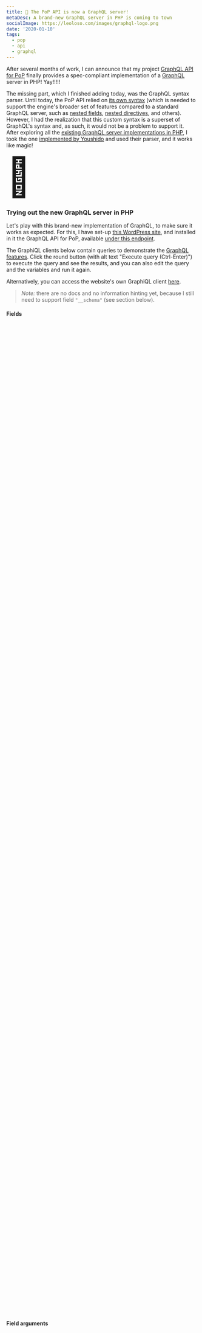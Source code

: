 ```yaml
---
title: 🥳 The PoP API is now a GraphQL server!
metaDesc: A brand-new GraphQL server in PHP is coming to town
socialImage: https://leoloso.com/images/graphql-logo.png
date: '2020-01-10'
tags:
  - pop
  - api
  - graphql
---
```


After several months of work, I can announce that my project [GraphQL API for PoP](https://github.com/getpop/api-graphql/) finally provides a spec-compliant implementation of a [GraphQL](https://graphql.org) server in PHP! Yay!!!!!

The missing part, which I finished adding today, was the GraphQL syntax parser. Until today, the PoP API relied on [its own syntax](https://github.com/getpop/field-query) (which is needed to support the engine's broader set of features compared to a standard GraphQL server, such as [nested fields](https://github.com/getpop/api-graphql#nested-fields), [nested directives](https://github.com/getpop/api-graphql#nested-directives), and others). However, I had the realization that this custom syntax is a superset of GraphQL's syntax and, as such, it would not be a problem to support it. After exploring all the [existing GraphQL server implementations in PHP](https://devhub.io/repos/chentsulin-awesome-graphql#lib-php), I took the one [implemented by Youshido](https://github.com/youshido-php/GraphQL) and used their parser, and it works like magic!

<div style="font-size: 100px">
🥳
</div>

### Trying out the new GraphQL server in PHP

Let's play with this brand-new implementation of GraphQL, to make sure it works as expected. For this, I have set-up [this WordPress site](https://newapi.getpop.org), and installed in it the GraphQL API for PoP, available [under this endpoint](https://newapi.getpop.org/api/graphql/). 

The GraphiQL clients below contain queries to demonstrate the [GraphQL features](https://graphql.org/learn/queries/). Click the round button (with alt text "Execute query (Ctrl-Enter)") to execute the query and see the results, and you can also edit the query and the variables and run it again.

Alternatively, you can access the website's own GraphiQL client [here](https://newapi.getpop.org/graphiql/). 

> *Note:* there are no docs and no information hinting yet, because I still need to support field `"__schema"` (see section below).

<link href="https://unpkg.com/graphiql/graphiql.min.css" rel="stylesheet" />

#### Fields

<div id="graphiql-nested-field" style="height: 65vh; padding-top: 0; margin-top: 1rem;" class="video-player"></div>

#### Field arguments

<div id="graphiql-field-arguments" style="height: 75vh; padding-top: 0; margin-top: 1rem;" class="video-player"></div>

#### Aliases

<div id="graphiql-aliases" style="height: 75vh; padding-top: 0; margin-top: 1rem;" class="video-player"></div>

#### Fragments

<div id="graphiql-fragments" style="height: 75vh; padding-top: 0; margin-top: 1rem;" class="video-player"></div>

#### Operation name

<div id="graphiql-operation-name" style="height: 40vh; padding-top: 0; margin-top: 1rem;" class="video-player"></div>

#### Variables

<div id="graphiql-variables" style="height: 75vh; padding-top: 0; margin-top: 1rem;" class="video-player"></div>

#### Variables inside fragments

<div id="graphiql-variables-inside-fragments" style="height: 80vh; padding-top: 0; margin-top: 1rem;" class="video-player"></div>

#### Default variables

<div id="graphiql-default-variables" style="height: 75vh; padding-top: 0; margin-top: 1rem;" class="video-player"></div>

#### Directives

<div id="graphiql-directives" style="height: 75vh; padding-top: 0; margin-top: 1rem;" class="video-player"></div>

#### Fragments with directives

<div id="graphiql-fragments-with-directives" style="height: 80vh; padding-top: 0; margin-top: 1rem;" class="video-player"></div>

#### Inline fragments

<div id="graphiql-inline-fragments" style="height: 75vh; padding-top: 0; margin-top: 1rem;" class="video-player"></div>

<script
  crossorigin
  src="https://unpkg.com/react/umd/react.production.min.js"
></script>
<script
  crossorigin
  src="https://unpkg.com/react-dom/umd/react-dom.production.min.js"
></script>
<script
  crossorigin
  src="https://unpkg.com/graphiql/graphiql.min.js"
></script>

<script>
  const apiURL = 'https://newapi.getpop.org/api/graphql/';
  const response = "Click the \"Execute Query\" button";
  const graphQLFetcher = graphQLParams =>
    fetch(apiURL, {
      method: 'post',
      headers: { 'Content-Type': 'application/json' },
      body: JSON.stringify(graphQLParams),
    })
      .then(response => response.json())
      .catch(() => response.text());

  ReactDOM.render(
    React.createElement(
      GraphiQL, 
      { 
        fetcher: graphQLFetcher,
        schema: null,
        defaultVariableEditorOpen: false,
        response: response,
        query: "query {\n  posts {\n    id\n    url\n    title\n    excerpt\n    date\n    tags {\n      name\n    }\n    comments {\n      content\n      author {\n        id\n        name\n      }\n    }\n  }\n}"
      }
    ),
    document.getElementById('graphiql-nested-field'),
  );

  ReactDOM.render(
    React.createElement(
      GraphiQL, 
      { 
        fetcher: graphQLFetcher,
        schema: null,
        defaultVariableEditorOpen: false,
        response: response,
        query: "query {\n  posts(limit:2) {\n    id\n    title\n    author {\n      id\n      name\n      posts(limit:3) {\n        id\n        url\n        title\n        date(format:\"d/m/Y\")\n        tags {\n          name\n        }\n        featuredimage {\n          id\n          src\n        }\n      }\n    }\n  }\n}"
      }
    ),
    document.getElementById('graphiql-field-arguments'),
  );

  ReactDOM.render(
    React.createElement(
      GraphiQL, 
      { 
        fetcher: graphQLFetcher,
        schema: null,
        defaultVariableEditorOpen: false,
        response: response,
        query: "query {\n  rootPosts: posts(limit:2) {\n    id\n    title\n    author {\n      id\n      name\n      nestedPosts: posts(limit:3) {\n        id\n        url\n        title\n        date\n        formattedDate: date(format:\"d/m/Y\")\n        tags {\n          name\n        }\n        featuredimage {\n          id\n          src\n        }\n      }\n    }\n  }\n}"
      }
    ),
    document.getElementById('graphiql-aliases'),
  );

  ReactDOM.render(
    React.createElement(
      GraphiQL, 
      { 
        fetcher: graphQLFetcher,
        schema: null,
        defaultVariableEditorOpen: false,
        response: response,
        query: "query {\n  rootPosts: posts(limit:2) {\n    ...postProperties\n    author {\n      id\n      name\n      nestedPosts: posts(limit:3) {\n        url\n        ...postProperties\n        formattedDate: date(format:\"d/m/Y\")\n      }\n    }\n  }\n}\nfragment postProperties on Post {\n  id\n  title\n  tags {\n    name\n  }\n}"
      }
    ),
    document.getElementById('graphiql-fragments'),
  );

  ReactDOM.render(
    React.createElement(
      GraphiQL, 
      { 
        fetcher: graphQLFetcher,
        schema: null,
        defaultVariableEditorOpen: false,
        response: response,
        query: "query GetPosts {\n  rootPosts: posts(limit:2) {\n    id\n    title\n    author {\n      id\n      name\n    }\n  }\n}"
      }
    ),
    document.getElementById('graphiql-operation-name'),
  );

  ReactDOM.render(
    React.createElement(
      GraphiQL, 
      { 
        fetcher: graphQLFetcher,
        schema: null,
        defaultVariableEditorOpen: false,
        response: response,
        defaultVariableEditorOpen: true,
        variables: "{\n  \"rootLimit\": 3,\n  \"nestedLimit\": 2,\n  \"dateFormat\": \"d/m/Y\"\n}",
        query: "query GetPosts($rootLimit: Int, $nestedLimit: Int, $dateFormat: String) {\n  rootPosts: posts(limit:$rootLimit) {\n    id\n    title\n    author {\n      id\n      name\n      nestedPosts: posts(limit:$nestedLimit) {\n        id\n        url\n        title\n        date\n        formattedDate: date(format:$dateFormat)\n      }\n    }\n  }\n}"
      }
    ),
    document.getElementById('graphiql-variables'),
  );

  ReactDOM.render(
    React.createElement(
      GraphiQL, 
      { 
        fetcher: graphQLFetcher,
        schema: null,
        defaultVariableEditorOpen: false,
        response: response,
        defaultVariableEditorOpen: true,
        variables: "{\n  \"tagsLimit\": 3\n}",
        query: "query GetPosts($tagsLimit: Int) {\n  rootPosts: posts(limit:2) {\n    ...postProperties\n    author {\n      id\n      name\n      nestedPosts: posts(limit:3) {\n        url\n        ...postProperties\n      }\n    }\n  }\n}\nfragment postProperties on Post {\n  id\n  title\n  tags(limit:$tagsLimit) {\n    name\n  }\n}"
      }
    ),
    document.getElementById('graphiql-variables-inside-fragments'),
  );

  ReactDOM.render(
    React.createElement(
      GraphiQL, 
      { 
        fetcher: graphQLFetcher,
        schema: null,
        defaultVariableEditorOpen: false,
        response: response,
        defaultVariableEditorOpen: true,
        query: "query GetPosts($rootLimit: Int = 3, $nestedLimit: Int = 2, $dateFormat: String = \"d/m/Y\") {\n  rootPosts: posts(limit:$rootLimit) {\n    id\n    title\n    author {\n      id\n      name\n      nestedPosts: posts(limit:$nestedLimit) {\n        id\n        url\n        title\n        date\n        formattedDate: date(format:$dateFormat)\n      }\n    }\n  }\n}"
      }
    ),
    document.getElementById('graphiql-default-variables'),
  );

  ReactDOM.render(
    React.createElement(
      GraphiQL, 
      { 
        fetcher: graphQLFetcher,
        schema: null,
        defaultVariableEditorOpen: false,
        response: response,
        defaultVariableEditorOpen: true,
        variables: "{\n  \"includeAuthor\": true\n}",
        query: "query GetPosts($includeAuthor: Boolean!, $rootLimit: Int = 3, $nestedLimit: Int = 2) {\n  rootPosts: posts(limit:$rootLimit) {\n    id\n    title\n    author @include(if: $includeAuthor) {\n      id\n      name\n      nestedPosts: posts(limit:$nestedLimit) {\n        id\n        url\n        title\n        date\n      }\n    }\n  }\n}"
      }
    ),
    document.getElementById('graphiql-directives'),
  );

  ReactDOM.render(
    React.createElement(
      GraphiQL, 
      { 
        fetcher: graphQLFetcher,
        schema: null,
        defaultVariableEditorOpen: false,
        response: response,
        defaultVariableEditorOpen: true,
        variables: "{\n  \"includeAuthor\": true\n}",
        query: "query GetPosts($includeAuthor: Boolean!, $rootLimit: Int = 3, $nestedLimit: Int = 2) {\n  rootPosts: posts(limit:$rootLimit) {\n    id\n    title\n    ...postProperties\n  }\n}\nfragment postProperties on Post {\n  author @include(if: $includeAuthor) {\n    id\n    name\n    nestedPosts: posts(limit:$nestedLimit) {\n      id\n      url\n      title\n      date\n    }\n  }\n}"
      }
    ),
    document.getElementById('graphiql-fragments-with-directives'),
  );

  ReactDOM.render(
    React.createElement(
      GraphiQL, 
      { 
        fetcher: graphQLFetcher,
        schema: null,
        defaultVariableEditorOpen: false,
        response: response,
        query: "query GetPosts($rootLimit: Int = 3, $nestedLimit: Int = 2) {\n  rootPosts: posts(limit:$rootLimit) {\n    id\n    title\n    author {\n      id\n      name\n      content(limit:$nestedLimit) {\n        title\n        ... on Post {\n          excerpt\n          tags {\n            name\n          }\n        }\n        ... on Media {\n          url\n        }\n      }\n    }\n  }\n}"
      }
    ),
    document.getElementById('graphiql-inline-fragments'),
  );
</script>

### Adding 100% compliance to the GraphQL spec

100% compliance of the [GraphQL spec](https://graphql.github.io/graphql-spec/draft/) is almost there. The remaining items to implement are: 

1. Satisfying the `"__schema"` field
2. Adding support for mutations

I'm already working on the first item, I expect it to be finished in a few days. Concerning the second item, I have already started work on it, depending on my time availability I may be able to finish it in a couple of months. 

### Support for REST too

Bonus feature: From a unique source code, the API also supports REST! Check out these example links:

- [List of posts](https://newapi.getpop.org/posts/api/rest/)
- [Single post](https://newapi.getpop.org/posts/cope-with-wordpress-post-demo-containing-plenty-of-blocks/api/rest/)

### Are you using WordPress? Do you need a good API? Try this one out!

Currently, WordPress users have two API alternatives:

1. REST, through the WP REST API which is already included in core
2. GraphQL, through [WPGraphQL](https://www.wpgraphql.com/)

Now, I want to add a third alternative:

3. Both GraphQL and REST, through [GraphQL API for PoP](https://github.com/getpop/api-graphql)

Please check it out, it will make your life easier. I promise. And let me know how it goes.

